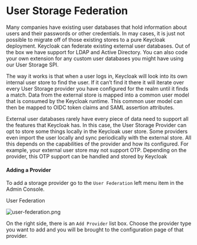 # User Storage Federation

Many companies have existing user databases that hold information about users and their passwords or other credentials. In may cases, it is just not possible to migrate off of those existing stores to a pure Keycloak deployment. Keycloak can federate existing external user databases. Out of the box we have support for LDAP and Active Directory. You can also code your own extension for any custom user databases you might have using our User Storage SPI.

The way it works is that when a user logs in, Keycloak will look into its own internal user store to find the user. If it can’t find it there it will iterate over every User Storage provider you have configured for the realm until it finds a match. Data from the external store is mapped into a common user model that is consumed by the Keycloak runtime. This common user model can then be mapped to OIDC token claims and SAML assertion attributes.

External user databases rarely have every piece of data need to support all the features that Keycloak has. In this case, the User Storage Provider can opt to store some things locally in the Keycloak user store. Some providers even import the user locally and sync periodically with the external store. All this depends on the capabilities of the provider and how its configured. For example, your external user store may not support OTP. Depending on the provider, this OTP support can be handled and stored by Keycloak

#### Adding a Provider <a href="#adding_a_provider" id="adding_a_provider"></a>

To add a storage provider go to the `User Federation` left menu item in the Admin Console.

User Federation

![user-federation.png](https://wjw465150.gitbooks.io/keycloak-documentation/content/server\_admin/keycloak-images/user-federation.png)

On the right side, there is an `Add Provider` list box. Choose the provider type you want to add and you will be brought to the configuration page of that provider.
